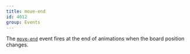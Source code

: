 ```yaml
---
title: move-end
id: 4012
group: Events
---
```


The <a href="docs.html#event:move-end"><code class="js plain">move-end</code></a> event fires at the end of animations when the board position changes.
